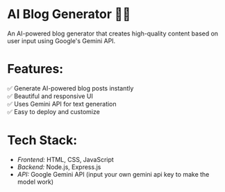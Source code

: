 # AI Blog Generator 📝🚀  

An AI-powered blog generator that creates high-quality content based on user input using Google's Gemini API.

# Features:
✅ Generate AI-powered blog posts instantly  
✅ Beautiful and responsive UI  
✅ Uses Gemini API for text generation  
✅ Easy to deploy and customize  

# Tech Stack:
- *Frontend:* HTML, CSS, JavaScript  
- *Backend:* Node.js, Express.js  
- *API:* Google Gemini API (input your own gemini api key to make the model work) 

